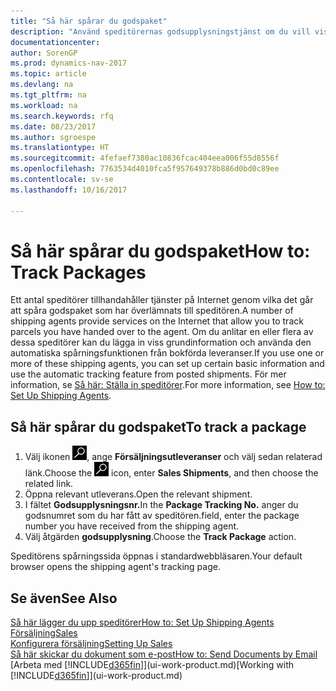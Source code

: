 ```yaml
---
title: "Så här spårar du godspaket"
description: "Använd speditörernas godsupplysningstjänst om du vill visa förloppet för en leverans."
documentationcenter: 
author: SorenGP
ms.prod: dynamics-nav-2017
ms.topic: article
ms.devlang: na
ms.tgt_pltfrm: na
ms.workload: na
ms.search.keywords: rfq
ms.date: 08/23/2017
ms.author: sgroespe
ms.translationtype: HT
ms.sourcegitcommit: 4fefaef7380ac10836fcac404eea006f55d8556f
ms.openlocfilehash: 7763534d4010fca5f957649378b886d0bd0c89ee
ms.contentlocale: sv-se
ms.lasthandoff: 10/16/2017

---
```

# <a name="how-to-track-packages"></a><span data-ttu-id="e08a9-103">Så här spårar du godspaket</span><span class="sxs-lookup"><span data-stu-id="e08a9-103">How to: Track Packages</span></span>
<span data-ttu-id="e08a9-104">Ett antal speditörer tillhandahåller tjänster på Internet genom vilka det går att spåra godspaket som har överlämnats till speditören.</span><span class="sxs-lookup"><span data-stu-id="e08a9-104">A number of shipping agents provide services on the Internet that allow you to track parcels you have handed over to the agent.</span></span> <span data-ttu-id="e08a9-105">Om du anlitar en eller flera av dessa speditörer kan du lägga in viss grundinformation och använda den automatiska spårningsfunktionen från bokförda leveranser.</span><span class="sxs-lookup"><span data-stu-id="e08a9-105">If you use one or more of these shipping agents, you can set up certain basic information and use the automatic tracking feature from posted shipments.</span></span> <span data-ttu-id="e08a9-106">För mer information, se [Så här: Ställa in speditörer](sales-how-to-set-up-shipping-agents.md).</span><span class="sxs-lookup"><span data-stu-id="e08a9-106">For more information, see [How to: Set Up Shipping Agents](sales-how-to-set-up-shipping-agents.md).</span></span>

## <a name="to-track-a-package"></a><span data-ttu-id="e08a9-107">Så här spårar du godspaket</span><span class="sxs-lookup"><span data-stu-id="e08a9-107">To track a package</span></span>
1. <span data-ttu-id="e08a9-108">Välj ikonen ![Söka efter sida eller rapport](media/ui-search/search_small.png "ikonen Söka efter sida eller rapport"), ange **Försäljningsutleveranser** och välj sedan relaterad länk.</span><span class="sxs-lookup"><span data-stu-id="e08a9-108">Choose the ![Search for Page or Report](media/ui-search/search_small.png "Search for Page or Report icon") icon, enter **Sales Shipments**, and then choose the related link.</span></span>
2. <span data-ttu-id="e08a9-109">Öppna relevant utleverans.</span><span class="sxs-lookup"><span data-stu-id="e08a9-109">Open the relevant shipment.</span></span>
3. <span data-ttu-id="e08a9-110">I fältet **Godsupplysningsnr.**</span><span class="sxs-lookup"><span data-stu-id="e08a9-110">In the **Package Tracking No.**</span></span> <span data-ttu-id="e08a9-111">anger du godsnumret som du har fått av speditören.</span><span class="sxs-lookup"><span data-stu-id="e08a9-111">field, enter the package number you have received from the shipping agent.</span></span>
4. <span data-ttu-id="e08a9-112">Välj åtgärden **godsupplysning**.</span><span class="sxs-lookup"><span data-stu-id="e08a9-112">Choose the **Track Package** action.</span></span>

<span data-ttu-id="e08a9-113">Speditörens spårningssida öppnas i standardwebbläsaren.</span><span class="sxs-lookup"><span data-stu-id="e08a9-113">Your default browser opens the shipping agent's tracking page.</span></span>

## <a name="see-also"></a><span data-ttu-id="e08a9-114">Se även</span><span class="sxs-lookup"><span data-stu-id="e08a9-114">See Also</span></span>
[<span data-ttu-id="e08a9-115">Så här lägger du upp speditörer</span><span class="sxs-lookup"><span data-stu-id="e08a9-115">How to: Set Up Shipping Agents</span></span>](sales-how-to-set-up-shipping-agents.md)  
[<span data-ttu-id="e08a9-116">Försäljning</span><span class="sxs-lookup"><span data-stu-id="e08a9-116">Sales</span></span>](sales-manage-sales.md)  
[<span data-ttu-id="e08a9-117">Konfigurera försäljning</span><span class="sxs-lookup"><span data-stu-id="e08a9-117">Setting Up Sales</span></span>](sales-setup-sales.md)  
[<span data-ttu-id="e08a9-118">Så här skickar du dokument som e-post</span><span class="sxs-lookup"><span data-stu-id="e08a9-118">How to: Send Documents by Email</span></span>](ui-how-send-documents-email.md)  
<span data-ttu-id="e08a9-119">[Arbeta med [!INCLUDE[d365fin](includes/d365fin_md.md)]](ui-work-product.md)</span><span class="sxs-lookup"><span data-stu-id="e08a9-119">[Working with [!INCLUDE[d365fin](includes/d365fin_md.md)]](ui-work-product.md)</span></span>

